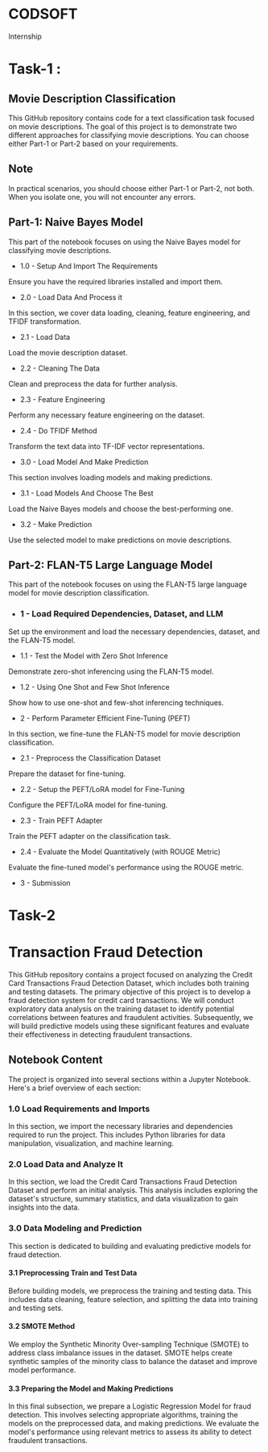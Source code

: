 # CODSOFT
Internship




# Task-1 :


## Movie Description Classification

This GitHub repository contains code for a text classification task focused on movie descriptions. The goal of this project is to demonstrate two different approaches for classifying movie descriptions. You can choose either Part-1 or Part-2 based on your requirements.

## Note
In practical scenarios, you should choose either Part-1 or Part-2, not both. When you isolate one, you will not encounter any errors.

## Part-1: Naive Bayes Model
This part of the notebook focuses on using the Naive Bayes model for classifying movie descriptions.

- 1.0 - Setup And Import The Requirements


Ensure you have the required libraries installed and import them.

- 2.0 - Load Data And Process it


In this section, we cover data loading, cleaning, feature engineering, and TFIDF transformation.

- 2.1 - Load Data


Load the movie description dataset.

- 2.2 - Cleaning The Data


Clean and preprocess the data for further analysis.

- 2.3 - Feature Engineering


Perform any necessary feature engineering on the dataset.

- 2.4 - Do TFIDF Method


Transform the text data into TF-IDF vector representations.

- 3.0 - Load Model And Make Prediction


This section involves loading models and making predictions.

- 3.1 - Load Models And Choose The Best


Load the Naive Bayes models and choose the best-performing one.

- 3.2 - Make Prediction


Use the selected model to make predictions on movie descriptions.

## Part-2: FLAN-T5 Large Language Model


This part of the notebook focuses on using the FLAN-T5 large language model for movie description classification.

- ### 1 - Load Required Dependencies, Dataset, and LLM


Set up the environment and load the necessary dependencies, dataset, and the FLAN-T5 model.

- 1.1 - Test the Model with Zero Shot Inference


Demonstrate zero-shot inferencing using the FLAN-T5 model.

- 1.2 - Using One Shot and Few Shot Inference


Show how to use one-shot and few-shot inferencing techniques.

- 2 - Perform Parameter Efficient Fine-Tuning (PEFT)


In this section, we fine-tune the FLAN-T5 model for movie description classification.

- 2.1 - Preprocess the Classification Dataset


Prepare the dataset for fine-tuning.

- 2.2 - Setup the PEFT/LoRA model for Fine-Tuning


Configure the PEFT/LoRA model for fine-tuning.

- 2.3 - Train PEFT Adapter


Train the PEFT adapter on the classification task.

- 2.4 - Evaluate the Model Quantitatively (with ROUGE Metric)


Evaluate the fine-tuned model's performance using the ROUGE metric.

- 3 - Submission






# Task-2

# Transaction Fraud Detection

This GitHub repository contains a project focused on analyzing the Credit Card Transactions Fraud Detection Dataset, which includes both training and testing datasets. The primary objective of this project is to develop a fraud detection system for credit card transactions. We will conduct exploratory data analysis on the training dataset to identify potential correlations between features and fraudulent activities. Subsequently, we will build predictive models using these significant features and evaluate their effectiveness in detecting fraudulent transactions.

## Notebook Content

The project is organized into several sections within a Jupyter Notebook. Here's a brief overview of each section:

### 1.0 Load Requirements and Imports
In this section, we import the necessary libraries and dependencies required to run the project. This includes Python libraries for data manipulation, visualization, and machine learning.

### 2.0 Load Data and Analyze It
In this section, we load the Credit Card Transactions Fraud Detection Dataset and perform an initial analysis. This analysis includes exploring the dataset's structure, summary statistics, and data visualization to gain insights into the data.

### 3.0 Data Modeling and Prediction
This section is dedicated to building and evaluating predictive models for fraud detection.

#### 3.1 Preprocessing Train and Test Data
Before building models, we preprocess the training and testing data. This includes data cleaning, feature selection, and splitting the data into training and testing sets.

#### 3.2 SMOTE Method
We employ the Synthetic Minority Over-sampling Technique (SMOTE) to address class imbalance issues in the dataset. SMOTE helps create synthetic samples of the minority class to balance the dataset and improve model performance.

#### 3.3 Preparing the Model and Making Predictions
In this final subsection, we prepare a Logistic Regression Model for fraud detection. This involves selecting appropriate algorithms, training the models on the preprocessed data, and making predictions. We evaluate the model's performance using relevant metrics to assess its ability to detect fraudulent transactions.



